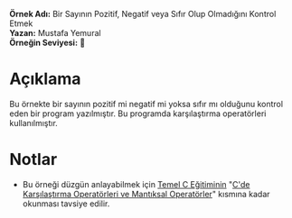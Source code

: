 **Örnek Adı:** Bir Sayının Pozitif, Negatif veya Sıfır Olup Olmadığını Kontrol Etmek<br>
**Yazan:** Mustafa Yemural <br>
**Örneğin Seviyesi:** :large_blue_circle: <br>
# Açıklama #
<p>Bu örnekte bir sayının pozitif mi negatif mi yoksa sıfır mı olduğunu kontrol eden bir program yazılmıştır. Bu programda karşılaştırma operatörleri kullanılmıştır.</p>

# Notlar #
- Bu örneği düzgün anlayabilmek için [Temel C Eğitiminin](https://www.mustafayemural.com/temel-c-egitimi/) "[C'de Karşılaştırma Operatörleri ve Mantıksal Operatörler](https://www.mustafayemural.com/c-my000017/)" kısmına kadar okunması tavsiye edilir.
